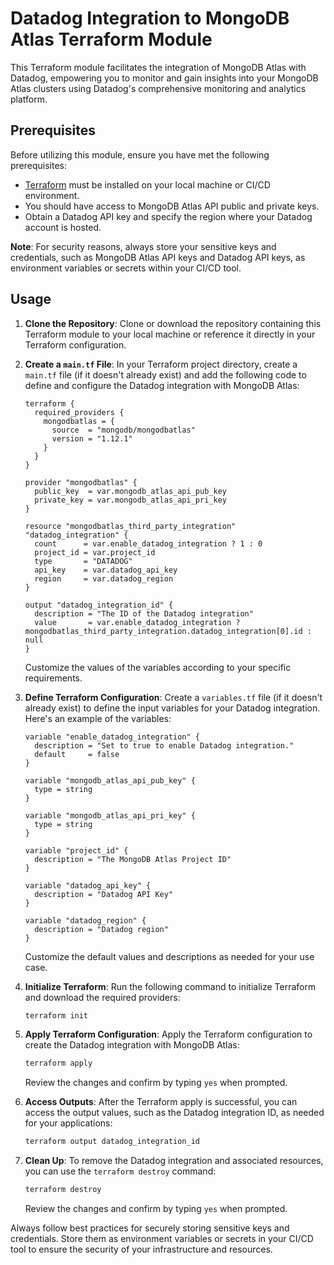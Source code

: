 # Datadog Integration to MongoDB Atlas Terraform Module

This Terraform module facilitates the integration of MongoDB Atlas with Datadog, empowering you to monitor and gain insights into your MongoDB Atlas clusters using Datadog's comprehensive monitoring and analytics platform.

## Prerequisites

Before utilizing this module, ensure you have met the following prerequisites:

- [Terraform](https://www.terraform.io/downloads.html) must be installed on your local machine or CI/CD environment.
- You should have access to MongoDB Atlas API public and private keys.
- Obtain a Datadog API key and specify the region where your Datadog account is hosted.

**Note**: For security reasons, always store your sensitive keys and credentials, such as MongoDB Atlas API keys and Datadog API keys, as environment variables or secrets within your CI/CD tool.

## Usage

1. **Clone the Repository**: Clone or download the repository containing this Terraform module to your local machine or reference it directly in your Terraform configuration.

2. **Create a `main.tf` File**: In your Terraform project directory, create a `main.tf` file (if it doesn't already exist) and add the following code to define and configure the Datadog integration with MongoDB Atlas:

   ```hcl
   terraform {
     required_providers {
       mongodbatlas = {
         source  = "mongodb/mongodbatlas"
         version = "1.12.1"
       }
     }
   }

   provider "mongodbatlas" {
     public_key  = var.mongodb_atlas_api_pub_key
     private_key = var.mongodb_atlas_api_pri_key
   }

   resource "mongodbatlas_third_party_integration" "datadog_integration" {
     count      = var.enable_datadog_integration ? 1 : 0
     project_id = var.project_id
     type       = "DATADOG"
     api_key    = var.datadog_api_key
     region     = var.datadog_region
   }

   output "datadog_integration_id" {
     description = "The ID of the Datadog integration"
     value       = var.enable_datadog_integration ? mongodbatlas_third_party_integration.datadog_integration[0].id : null
   }
   ```

   Customize the values of the variables according to your specific requirements.

3. **Define Terraform Configuration**: Create a `variables.tf` file (if it doesn't already exist) to define the input variables for your Datadog integration. Here's an example of the variables:

   ```hcl
   variable "enable_datadog_integration" {
     description = "Set to true to enable Datadog integration."
     default     = false
   }

   variable "mongodb_atlas_api_pub_key" {
     type = string
   }

   variable "mongodb_atlas_api_pri_key" {
     type = string
   }

   variable "project_id" {
     description = "The MongoDB Atlas Project ID"
   }

   variable "datadog_api_key" {
     description = "Datadog API Key"
   }

   variable "datadog_region" {
     description = "Datadog region"
   }
   ```

   Customize the default values and descriptions as needed for your use case.

4. **Initialize Terraform**: Run the following command to initialize Terraform and download the required providers:

   ```bash
   terraform init
   ```

5. **Apply Terraform Configuration**: Apply the Terraform configuration to create the Datadog integration with MongoDB Atlas:

   ```bash
   terraform apply
   ```

   Review the changes and confirm by typing `yes` when prompted.

6. **Access Outputs**: After the Terraform apply is successful, you can access the output values, such as the Datadog integration ID, as needed for your applications:

   ```bash
   terraform output datadog_integration_id
   ```

7. **Clean Up**: To remove the Datadog integration and associated resources, you can use the `terraform destroy` command:

   ```bash
   terraform destroy
   ```

   Review the changes and confirm by typing `yes` when prompted.

Always follow best practices for securely storing sensitive keys and credentials. Store them as environment variables or secrets in your CI/CD tool to ensure the security of your infrastructure and resources.